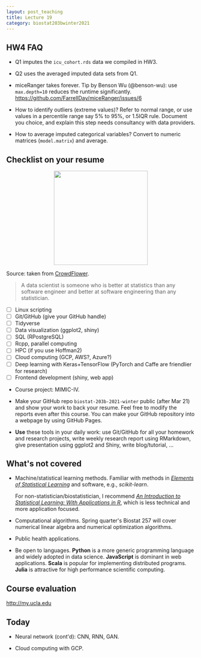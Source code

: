 ```yaml
---
layout: post_teaching
title: Lecture 19
category: biostat203bwinter2021
---
```


## HW4 FAQ

* Q1 imputes the `icu_cohort.rds` data we compiled in HW3.

* Q2 uses the averaged imputed data sets from Q1.

* miceRanger takes forever. Tip by Benson Wu (@benson-wu): use `max.depth=10` reduces the runtime significantly. <https://github.com/FarrellDay/miceRanger/issues/6>

* How to identify outliers (extreme values)? Refer to normal range, or use values in a percentile range say 5% to 95%, or 1.5IQR rule. Document you choice, and explain this step needs consultancy with data providers. 

* How to average imputed categorical variables? Convert to numeric matrices (`model.matrix`) and average.

## Checklist on your resume

<p align="center">
<img src="https://ucla-biostat203b-2020winter.github.io/slides/15-nn/data_scientists.png" height="250">
</p>

Source: taken from [CrowdFlower](https://visit.figure-eight.com/rs/416-ZBE-142/images/CrowdFlower_DataScienceReport_2016.pdf).

> A data scientist is someone who is better at statistics than any software engineer and better at software engineering than any statistician.  

- [ ] Linux scripting  
- [ ] Git/GitHub (give your GitHub handle)  
- [ ] Tidyverse   
- [ ] Data visualization (ggplot2, shiny)  
- [ ] SQL (RPostgreSQL)  
- [ ] Rcpp, parallel computing  
- [ ] HPC (if you use Hoffman2) 
- [ ] Cloud computing (GCP, AWS?, Azure?)  
- [ ] Deep learning with Keras+TensorFlow (PyTorch and Caffe are friendlier for research)  
- [ ] Frontend development (shiny, web app)  

* Course project: MIMIC-IV.

* Make your GitHub repo `biostat-203b-2021-winter` public (after Mar 21) and show your work to back your resume. Feel free to modify the reports even after this course. You can make your GitHub repository into a webpage by using GitHub Pages.    

* **Use** these tools in your daily work: use Git/GitHub for all your homework and research projects, write weekly research report using RMarkdown, give presentation using ggplot2 and Shiny, write blog/tutorial, ...

## What's not covered

- Machine/statistical learning methods. Familiar with methods in [_Elements of Statistical Learning_](https://web.stanford.edu/~hastie/ElemStatLearn/) and software, e.g., _scikit-learn_.

  For non-statistician/biostatistician, I recommend [_An Introduction to Statistical Learning: With Applications in R_](https://ucla.on.worldcat.org/external-search?queryString=An%20Introduction%20to%20Statistical%20Learning#/oclc/852254203), which is less technical and more application focused.  

- Computational algorithms. Spring quarter's Biostat 257 will cover numerical linear algebra and numerical optimization algorithms. 

- Public health applications.

- Be open to languages. **Python** is a more generic programming language and widely adopted in data science. **JavaScript** is dominant in web applications. **Scala** is popular for implementing distributed programs. **Julia** is attractive for high performance scientific computing.

## Course evaluation

<http://my.ucla.edu>

## Today

* Neural network (cont'd): CNN, RNN, GAN.

* Cloud computing with GCP.
